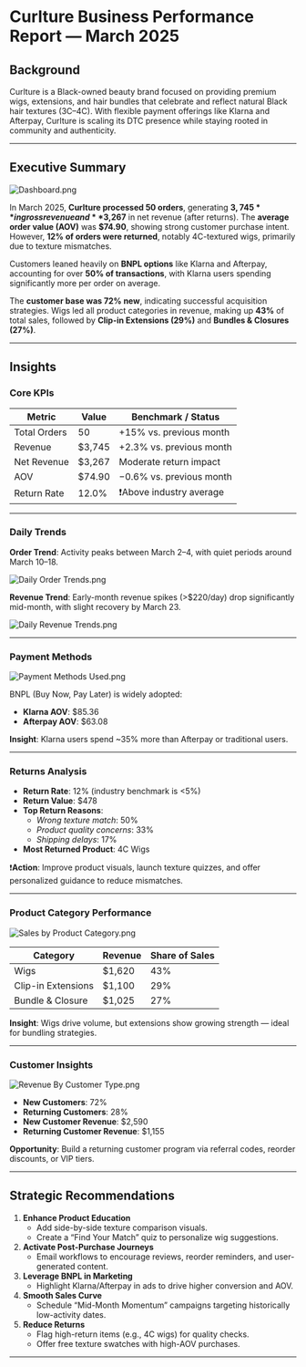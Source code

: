 # Curlture Business Performance Report — March 2025

## **Background**

Curlture is a Black-owned beauty brand focused on providing premium wigs, extensions, and hair bundles that celebrate and reflect natural Black hair textures (3C–4C). With flexible payment offerings like Klarna and Afterpay, Curlture is scaling its DTC presence while staying rooted in community and authenticity.

---

## **Executive Summary**

![Dashboard.png](Curlture%20Business%20Performance%20Report%20%E2%80%94%20March%202025%201f64799bb26780c4b56ce763991e986c/Dashboard.png)

In March 2025, **Curlture processed 50 orders**, generating **$3,745** in gross revenue and **$3,267** in net revenue (after returns). The **average order value (AOV)** was **$74.90**, showing strong customer purchase intent. However, **12% of orders were returned**, notably 4C-textured wigs, primarily due to texture mismatches.

Customers leaned heavily on **BNPL options** like Klarna and Afterpay, accounting for over **50% of transactions**, with Klarna users spending significantly more per order on average.

The **customer base was 72% new**, indicating successful acquisition strategies. Wigs led all product categories in revenue, making up **43%** of total sales, followed by **Clip-in Extensions (29%)** and **Bundles & Closures (27%)**.

---

## **Insights**

### **Core KPIs**

| Metric | Value | Benchmark / Status |
| --- | --- | --- |
| Total Orders | 50 | +15% vs. previous month |
| Revenue | $3,745 | +2.3% vs. previous month |
| Net Revenue | $3,267 | Moderate return impact |
| AOV | $74.90 | −0.6% vs. previous month |
| Return Rate | 12.0% | ❗Above industry average |

---

### **Daily Trends**

**Order Trend**: Activity peaks between March 2–4, with quiet periods around March 10–18.

![Daily Order Trends.png](Curlture%20Business%20Performance%20Report%20%E2%80%94%20March%202025%201f64799bb26780c4b56ce763991e986c/Daily_Order_Trends.png)

**Revenue Trend**: Early-month revenue spikes (>$220/day) drop significantly mid-month, with slight recovery by March 23.

![Daily Revenue Trends.png](Curlture%20Business%20Performance%20Report%20%E2%80%94%20March%202025%201f64799bb26780c4b56ce763991e986c/Daily_Revenue_Trends.png)

---

### **Payment Methods**

![Payment Methods Used.png](Curlture%20Business%20Performance%20Report%20%E2%80%94%20March%202025%201f64799bb26780c4b56ce763991e986c/Payment_Methods_Used.png)

BNPL (Buy Now, Pay Later) is widely adopted:

- **Klarna AOV**: $85.36
- **Afterpay AOV**: $63.08

**Insight**: Klarna users spend ~35% more than Afterpay or traditional users.

---

### **Returns Analysis**

- **Return Rate**: 12% (industry benchmark is <5%)
- **Return Value**: $478
- **Top Return Reasons**:
    - *Wrong texture match*: 50%
    - *Product quality concerns*: 33%
    - *Shipping delays*: 17%
- **Most Returned Product**: 4C Wigs

❗**Action**: Improve product visuals, launch texture quizzes, and offer personalized guidance to reduce mismatches.

---

### **Product Category Performance**

![Sales by Product Category.png](Curlture%20Business%20Performance%20Report%20%E2%80%94%20March%202025%201f64799bb26780c4b56ce763991e986c/Sales_by_Product_Category.png)

| Category | Revenue | Share of Sales |
| --- | --- | --- |
| Wigs | $1,620 | 43% |
| Clip-in Extensions | $1,100 | 29% |
| Bundle & Closure | $1,025 | 27% |

**Insight**: Wigs drive volume, but extensions show growing strength — ideal for bundling strategies.

---

### **Customer Insights**

![Revenue By Customer Type.png](Curlture%20Business%20Performance%20Report%20%E2%80%94%20March%202025%201f64799bb26780c4b56ce763991e986c/Revenue_By_Customer_Type.png)

- **New Customers**: 72%
- **Returning Customers**: 28%
- **New Customer Revenue**: $2,590
- **Returning Customer Revenue**: $1,155

**Opportunity**: Build a returning customer program via referral codes, reorder discounts, or VIP tiers.

---

## **Strategic Recommendations**

1. **Enhance Product Education**
    - Add side-by-side texture comparison visuals.
    - Create a “Find Your Match” quiz to personalize wig suggestions.
2. **Activate Post-Purchase Journeys**
    - Email workflows to encourage reviews, reorder reminders, and user-generated content.
3. **Leverage BNPL in Marketing**
    - Highlight Klarna/Afterpay in ads to drive higher conversion and AOV.
4. **Smooth Sales Curve**
    - Schedule “Mid-Month Momentum” campaigns targeting historically low-activity dates.
5. **Reduce Returns**
    - Flag high-return items (e.g., 4C wigs) for quality checks.
    - Offer free texture swatches with high-AOV purchases.

---